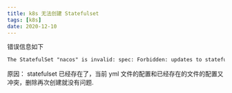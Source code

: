 ```yaml
---
title: k8s 无法创建 Statefulset
tags: [k8s]
date: 2020-12-10
---
```

错误信息如下
```txt
The StatefulSet "nacos" is invalid: spec: Forbidden: updates to statefulset spec for fields other than 'replicas', 'template', and 'updateStrategy' are forbidden
```
原因： statefulset 已经存在了，当前 yml 文件的配置和已经存在的文件的配置又冲突，删除再次创建就没有问题.
